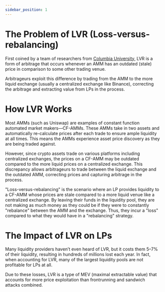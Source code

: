 ```yaml
---
sidebar_position: 1
---
```


# The Problem of LVR (Loss-versus-rebalancing)

First coined by a team of researchers from [Columbia University,](https://arxiv.org/abs/2208.06046) LVR is a form of arbitrage that occurs whenever an AMM has an outdated (stale) price in comparison to some other trading venue.

Arbitrageurs exploit this difference by trading from the AMM to the more liquid exchange (usually a centralized exchange like Binance), correcting the arbitrage and extracting value from LPs in the process.

# How LVR Works

Most AMMs (such as Uniswap) are examples of constant function automated market makers—CF-AMMs. These AMMs take in two assets and automatically re-calculate prices after each trade to ensure ample liquidity at all times. This means the AMMs experience asset price discovery as they are being traded against. 

However, since crypto assets trade on various platforms including centralized exchanges, the prices on a CF-AMM may be outdated compared to the more liquid prices on a centralized exchange. This discrepancy allows arbitrageurs to trade between the liquid exchange and the outdated AMM, correcting prices and capturing arbitrage in the process. 

"Loss-versus-rebalancing" is the scenario where an LP provides liquidity to a CF-AMM whose prices are stale compared to a more liquid venue like a centralized exchange. By leaving their funds in the liquidity pool, they are not making as much money as they could be if they were to constantly "rebalance" between the AMM and the exchange. Thus, they incur a "loss" compared to what they would have in a "rebalancing" strategy. 

# The Impact of LVR on LPs 

Many liquidity providers haven’t even heard of LVR, but it costs them 5–7% of their liquidity, resulting in hundreds of millions lost each year. In fact, when accounting for LVR, many of the largest liquidity pools are not profitable for LPs at all. 

Due to these losses, LVR is a type of MEV (maximal extractable value) that accounts for more price exploitation than frontrunning and sandwich attacks combined. 